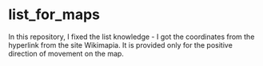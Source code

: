 # list_for_maps
In this repository, I fixed the list knowledge - I got the coordinates from the hyperlink from the site Wikimapia. It is provided only for the positive direction of movement on the map.
